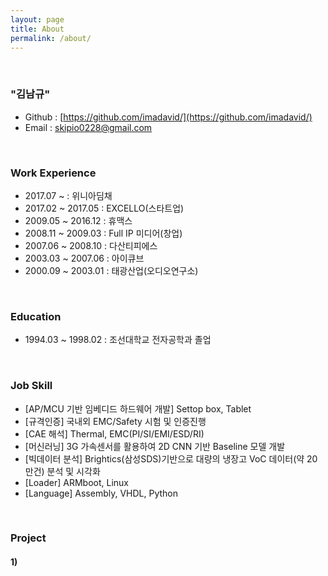```yaml
---
layout: page
title: About
permalink: /about/
---
```


<br/>

### "김남규"
- Github : [https://github.com/imadavid/](https://github.com/imadavid/)     
- Email : skipio0228@gmail.com

<br/>

### Work Experience

- 2017.07 ~            : 위니아딤채
- 2017.02 ~ 2017.05    : EXCELLO(스타트업)
- 2009.05 ~ 2016.12    : 휴맥스
- 2008.11 ~ 2009.03    : Full IP 미디어(창업)
- 2007.06 ~ 2008.10    : 다산티피에스
- 2003.03 ~ 2007.06    : 아이큐브
- 2000.09 ~ 2003.01    : 태광산업(오디오연구소)

<br/>

### Education
- 1994.03 ~ 1998.02 : 조선대학교 전자공학과 졸업

<br/>

### Job Skill
- [AP/MCU 기반 임베디드 하드웨어 개발] Settop box, Tablet
- [규격인증] 국내외 EMC/Safety 시험 및 인증진행
- [CAE 해석] Thermal, EMC(PI/SI/EMI/ESD/RI)
- [머신러닝] 3G 가속센서를 활용하여 2D CNN 기반 Baseline 모델 개발
- [빅데이터 분석] Brightics(삼성SDS)기반으로 대량의 냉장고 VoC 데이터(약 20만건) 분석 및 시각화  
- [Loader] ARMboot, Linux
- [Language] Assembly, VHDL, Python

<br/>

### Project 

#### <b> 1)
